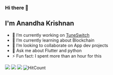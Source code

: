 ### Hi there 👋

## I'm Anandha Krishnan
<!--
**anandhakrishnanaji/anandhakrishnanaji** is a ✨ _special_ ✨ repository because its `README.md` (this file) appears on your GitHub profile.
-->

- 🔭 I’m currently working on [TuneSwitch](https://github.com/anandhakrishnanaji/TuneSwitch)
- 🌱 I’m currently learning about Blockchain
- 👯 I’m looking to collaborate on App dev projects
- 💬 Ask me about Flutter and python
- ⚡ Fun fact: I spent more than an hour for this

[![](https://img.shields.io/badge/Linkedin-Connect-Blue?style=flat&logo=Linkedin)](https://www.linkedin.com/in/anandha-krishnan-aji-b937491a0/)
[![](https://img.shields.io/badge/Codechef-CheckOut!-Brown?style=flat&logo=Codechef)](https://www.codechef.com/users/anandhakris)
[![](https://img.shields.io/badge/Latest-Project-Yellow?style=flat&logo=HTML)](https://github.com/anandhakrishnanaji/RESQ-Backend)
![HitCount](http://hits.dwyl.com/anandhakrishnanaji/anandhakrishnanaji.svg)






